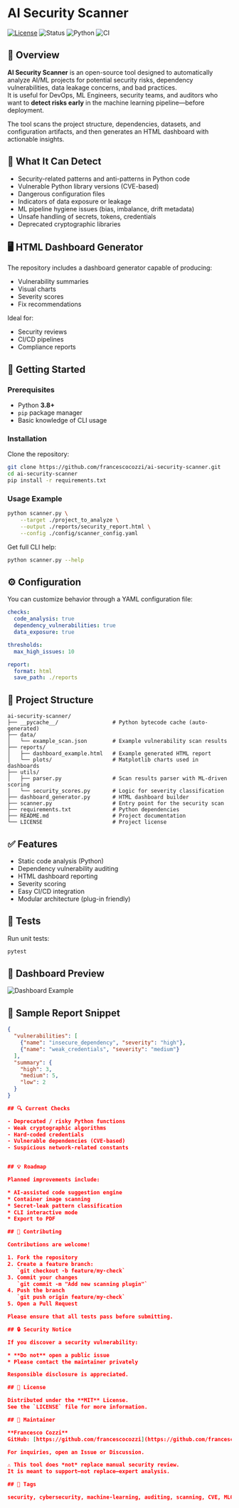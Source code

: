 # AI Security Scanner

[![License](https://img.shields.io/badge/License-MIT-blue.svg)](LICENSE)
![Status](https://img.shields.io/badge/status-active-success.svg)
![Python](https://img.shields.io/badge/python-3.8%2B-blue.svg)
![CI](https://github.com/francescocozzi/ai-security-scanner/actions/workflows/ci.yml/badge.svg)

## 🔐 Overview

**AI Security Scanner** is an open-source tool designed to automatically analyze AI/ML projects for potential security risks, dependency vulnerabilities, data leakage concerns, and bad practices.  
It is useful for DevOps, ML Engineers, security teams, and auditors who want to **detect risks early** in the machine learning pipeline—before deployment.

The tool scans the project structure, dependencies, datasets, and configuration artifacts, and then generates an HTML dashboard with actionable insights.

## 🧠 What It Can Detect

- Security-related patterns and anti-patterns in Python code
- Vulnerable Python library versions (CVE-based)
- Dangerous configuration files
- Indicators of data exposure or leakage
- ML pipeline hygiene issues (bias, imbalance, drift metadata)
- Unsafe handling of secrets, tokens, credentials
- Deprecated cryptographic libraries

## 🖥️ HTML Dashboard Generator

The repository includes a dashboard generator capable of producing:

- Vulnerability summaries
- Visual charts
- Severity scores
- Fix recommendations

Ideal for:

- Security reviews
- CI/CD pipelines
- Compliance reports

## 🚀 Getting Started

### Prerequisites

- Python **3.8+**
- `pip` package manager
- Basic knowledge of CLI usage

### Installation

Clone the repository:

```bash
git clone https://github.com/francescocozzi/ai-security-scanner.git
cd ai-security-scanner
pip install -r requirements.txt
````

### Usage Example

```bash
python scanner.py \
    --target ./project_to_analyze \
    --output ./reports/security_report.html \
    --config ./config/scanner_config.yaml
```

Get full CLI help:

```bash
python scanner.py --help
```

## ⚙️ Configuration

You can customize behavior through a YAML configuration file:

```yaml
checks:
  code_analysis: true
  dependency_vulnerabilities: true
  data_exposure: true

thresholds:
  max_high_issues: 10

report:
  format: html
  save_path: ./reports
```

## 📂 Project Structure

```
ai-security-scanner/
├── __pycache__/                 # Python bytecode cache (auto-generated)
├── data/
│   └── example_scan.json        # Example vulnerability scan results
├── reports/
│   ├── dashboard_example.html   # Example generated HTML report
│   └── plots/                   # Matplotlib charts used in dashboards
├── utils/
│   ├── parser.py                # Scan results parser with ML-driven scoring
│   └── security_scores.py       # Logic for severity classification
├── dashboard_generator.py       # HTML dashboard builder
├── scanner.py                   # Entry point for the security scan
├── requirements.txt             # Python dependencies
├── README.md                    # Project documentation
└── LICENSE                      # Project license
```

## ✅ Features

* Static code analysis (Python)
* Dependency vulnerability auditing
* HTML dashboard reporting
* Severity scoring
* Easy CI/CD integration
* Modular architecture (plug-in friendly)

## 🧪 Tests

Run unit tests:

```bash
pytest
```

## 📸 Dashboard Preview

![Dashboard Example](./docs/dashboard_preview.png)


## 📝 Sample Report Snippet

```json
{
  "vulnerabilities": [
    {"name": "insecure_dependency", "severity": "high"},
    {"name": "weak_credentials", "severity": "medium"}
  ],
  "summary": {
    "high": 3,
    "medium": 5,
    "low": 2
  }
}

## 🔍 Current Checks

- Deprecated / risky Python functions
- Weak cryptographic algorithms
- Hard-coded credentials
- Vulnerable dependencies (CVE-based)
- Suspicious network-related constants


## 💡 Roadmap

Planned improvements include:

* AI-assisted code suggestion engine
* Container image scanning
* Secret-leak pattern classification
* CLI interactive mode
* Export to PDF

## 🤝 Contributing

Contributions are welcome!

1. Fork the repository
2. Create a feature branch:
   `git checkout -b feature/my-check`
3. Commit your changes
   `git commit -m "Add new scanning plugin"`
4. Push the branch
   `git push origin feature/my-check`
5. Open a Pull Request

Please ensure that all tests pass before submitting.

## 🔒 Security Notice

If you discover a security vulnerability:

* **Do not** open a public issue
* Please contact the maintainer privately

Responsible disclosure is appreciated.

## 📄 License

Distributed under the **MIT** License.
See the `LICENSE` file for more information.

## 👤 Maintainer

**Francesco Cozzi**
GitHub: [https://github.com/francescocozzi](https://github.com/francescocozzi)

For inquiries, open an Issue or Discussion.

⚠️ This tool does *not* replace manual security review.
It is meant to support—not replace—expert analysis.

## 🔖 Tags

security, cybersecurity, machine-learning, auditing, scanning, CVE, MLOps, DevSecOps
